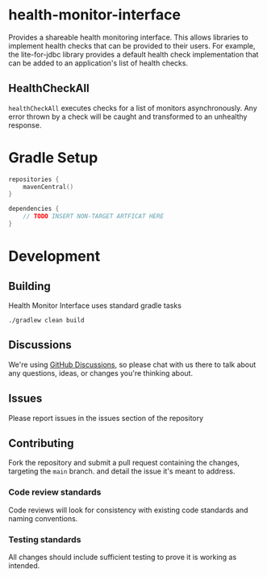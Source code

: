 # health-monitor-interface

Provides a shareable health monitoring interface. This allows libraries to implement health checks
that can be provided to their users. For example, the lite-for-jdbc library provides a default health
check implementation that can be added to an application's list of health checks.

## HealthCheckAll

`healthCheckAll` executes checks for a list of monitors asynchronously. Any error thrown by a check
will be caught and transformed to an unhealthy response.

# Gradle Setup

```kotlin
repositories {
    mavenCentral()
}

dependencies {
    // TODO INSERT NON-TARGET ARTFICAT HERE
}
```

# Development

## Building

Health Monitor Interface uses standard gradle tasks

```shell
./gradlew clean build
```

## Discussions

We're using [GitHub Discussions](https://github.com/target/health-monitor-interface/discussions),
so please chat with us there to talk about any questions, ideas, or changes you're thinking about.

## Issues

Please report issues in the issues section of the repository

## Contributing

Fork the repository and submit a pull request containing the changes, targeting the `main` branch.
and detail the issue it's meant to address.

### Code review standards

Code reviews will look for consistency with existing code standards and naming conventions.

### Testing standards

All changes should include sufficient testing to prove it is working as intended.

~~~~
